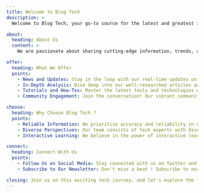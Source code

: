 ```yaml
---
title: Welcome to Blog Tech
description: >
  Welcome to Blog Tech, your go-to source for the latest and greatest in the world of technology ! 🚀"

about:
  heading: About Us
  content: > 
    We are passionate about sharing cutting-edge information, trends, and insights in the fast-paced realm of technology. Whether you're a tech enthusiast, a professional in the industry, or just curious about the future, you're in the right place.

offer:
  heading: What We Offer
  points:
    - News and Updates: Stay in the loop with our real-time updates on the hottest tech news. From breakthrough innovations to industry shake-ups, we've got you covered.
    - In-Depth Analysis: Dive deep into our well-researched articles and analyses that break down complex tech topics. We aim to provide you with a comprehensive understanding of the latest developments.
    - Tutorials and How-Tos: Master the latest tools and technologies with our step-by-step tutorials and hands-on guides. Whether you're a beginner or an experienced pro, there's always something new to learn.
    - Community Engagement: Join the conversation! Our vibrant community of tech enthusiasts and experts is ready to discuss, share insights, and answer your burning questions.

choose:
  heading: Why Choose Blog Tech ?
  points:
    - Reliable Information: We prioritize accuracy and reliability in our content. Count on us to deliver trustworthy information to keep you informed.
    - Diverse Perspectives: Our team consists of tech experts with diverse backgrounds, ensuring a well-rounded view of the ever-evolving tech landscape.
    - Interactive Learning: We believe in the power of interactive learning. Expect engaging content that not only informs but also encourages hands-on exploration.

connect:
  heading: Connect With Us
  points:
    - Follow Us on Social Media: Stay connected with us on Twitter and Facebook for real-time updates and discussions.
    - Subscribe to Our Newsletter: Don't miss a beat ! Subscribe to our newsletter for a curated roundup of the most exciting tech news and insights delivered to your inbox.

closing: Join us on this exciting tech journey, and let's explore the future together ! Happy reading ! 👩‍💻👨‍💻
---
```



